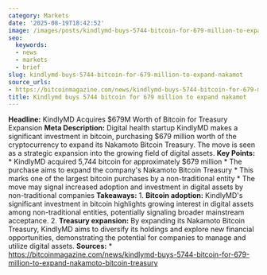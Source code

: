 ```yaml
---
category: Markets
date: '2025-08-19T18:42:52'
image: /images/posts/kindlymd-buys-5744-bitcoin-for-679-million-to-expand-nakamot.jpg
seo:
  keywords:
  - news
  - markets
  - brief
slug: kindlymd-buys-5744-bitcoin-for-679-million-to-expand-nakamot
source_urls:
- https://bitcoinmagazine.com/news/kindlymd-buys-5744-bitcoin-for-679-million-to-expand-nakamoto-bitcoin-treasury
title: Kindlymd buys 5744 bitcoin for 679 million to expand nakamot
---
```


**Headline:** KindlyMD Acquires $679M Worth of Bitcoin for Treasury Expansion  **Meta Description:** Digital health startup KindlyMD makes a significant investment in bitcoin, purchasing $679 million worth of the cryptocurrency to expand its Nakamoto Bitcoin Treasury. The move is seen as a strategic expansion into the growing field of digital assets.  **Key Points:**  * KindlyMD acquired 5,744 bitcoin for approximately $679 million * The purchase aims to expand the company's Nakamoto Bitcoin Treasury * This marks one of the largest bitcoin purchases by a non-traditional entity * The move may signal increased adoption and investment in digital assets by non-traditional companies  **Takeaways:**  1. **Bitcoin adoption:** KindlyMD's significant investment in bitcoin highlights growing interest in digital assets among non-traditional entities, potentially signaling broader mainstream acceptance. 2. **Treasury expansion:** By expanding its Nakamoto Bitcoin Treasury, KindlyMD aims to diversify its holdings and explore new financial opportunities, demonstrating the potential for companies to manage and utilize digital assets.  **Sources:**  * https://bitcoinmagazine.com/news/kindlymd-buys-5744-bitcoin-for-679-million-to-expand-nakamoto-bitcoin-treasury